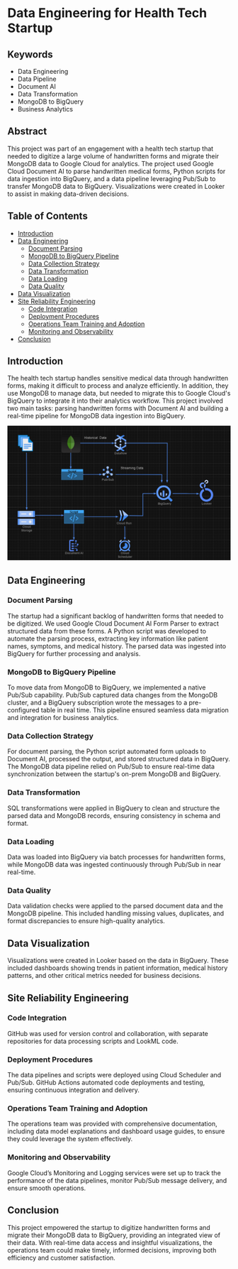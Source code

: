 # Data Engineering for Health Tech Startup

## Keywords
- Data Engineering
- Data Pipeline
- Document AI
- Data Transformation
- MongoDB to BigQuery
- Business Analytics

## Abstract
This project was part of an engagement with a health tech startup that needed to digitize a large volume of handwritten forms and migrate their MongoDB data to Google Cloud for analytics. The project used Google Cloud Document AI to parse handwritten medical forms, Python scripts for data ingestion into BigQuery, and a data pipeline leveraging Pub/Sub to transfer MongoDB data to BigQuery. Visualizations were created in Looker to assist in making data-driven decisions.

## Table of Contents
- [Introduction](#introduction)
- [Data Engineering](#data-engineering)
  - [Document Parsing](#document-parsing)
  - [MongoDB to BigQuery Pipeline](#mongodb-to-bigquery-pipeline)
  - [Data Collection Strategy](#data-collection-strategy)
  - [Data Transformation](#data-transformation)
  - [Data Loading](#data-loading)
  - [Data Quality](#data-quality)
- [Data Visualization](#data-visualization)
- [Site Reliability Engineering](#site-reliability-engineering)
  - [Code Integration](#code-integration)
  - [Deployment Procedures](#deployment-procedures)
  - [Operations Team Training and Adoption](#operations-team-training-and-adoption)
  - [Monitoring and Observability](#monitoring-and-observability)
- [Conclusion](#conclusion)

## Introduction
The health tech startup handles sensitive medical data through handwritten forms, making it difficult to process and analyze efficiently. In addition, they use MongoDB to manage data, but needed to migrate this to Google Cloud's BigQuery to integrate it into their analytics workflow. This project involved two main tasks: parsing handwritten forms with Document AI and building a real-time pipeline for MongoDB data ingestion into BigQuery.


![alt text](https://raw.githubusercontent.com/sumit6037/Data-Engineering-for-Health-Tech-Startup/main/arc.png)

## Data Engineering

### Document Parsing
The startup had a significant backlog of handwritten forms that needed to be digitized. We used Google Cloud Document AI Form Parser to extract structured data from these forms. A Python script was developed to automate the parsing process, extracting key information like patient names, symptoms, and medical history. The parsed data was ingested into BigQuery for further processing and analysis.

### MongoDB to BigQuery Pipeline
To move data from MongoDB to BigQuery, we implemented a native Pub/Sub capability. Pub/Sub captured data changes from the MongoDB cluster, and a BigQuery subscription wrote the messages to a pre-configured table in real time. This pipeline ensured seamless data migration and integration for business analytics.

### Data Collection Strategy
For document parsing, the Python script automated form uploads to Document AI, processed the output, and stored structured data in BigQuery. The MongoDB data pipeline relied on Pub/Sub to ensure real-time data synchronization between the startup's on-prem MongoDB and BigQuery.

### Data Transformation
SQL transformations were applied in BigQuery to clean and structure the parsed data and MongoDB records, ensuring consistency in schema and format.

### Data Loading
Data was loaded into BigQuery via batch processes for handwritten forms, while MongoDB data was ingested continuously through Pub/Sub in near real-time.

### Data Quality
Data validation checks were applied to the parsed document data and the MongoDB pipeline. This included handling missing values, duplicates, and format discrepancies to ensure high-quality analytics.

## Data Visualization
Visualizations were created in Looker based on the data in BigQuery. These included dashboards showing trends in patient information, medical history patterns, and other critical metrics needed for business decisions.

## Site Reliability Engineering

### Code Integration
GitHub was used for version control and collaboration, with separate repositories for data processing scripts and LookML code.

### Deployment Procedures
The data pipelines and scripts were deployed using Cloud Scheduler and Pub/Sub. GitHub Actions automated code deployments and testing, ensuring continuous integration and delivery.

### Operations Team Training and Adoption
The operations team was provided with comprehensive documentation, including data model explanations and dashboard usage guides, to ensure they could leverage the system effectively.

### Monitoring and Observability
Google Cloud’s Monitoring and Logging services were set up to track the performance of the data pipelines, monitor Pub/Sub message delivery, and ensure smooth operations.

## Conclusion
This project empowered the startup to digitize handwritten forms and migrate their MongoDB data to BigQuery, providing an integrated view of their data. With real-time data access and insightful visualizations, the operations team could make timely, informed decisions, improving both efficiency and customer satisfaction.
